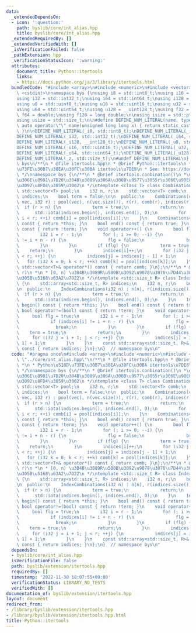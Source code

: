 ```yaml
---
data:
  _extendedDependsOn:
  - icon: ':question:'
    path: byslib/core/int_alias.hpp
    title: byslib/core/int_alias.hpp
  _extendedRequiredBy: []
  _extendedVerifiedWith: []
  _isVerificationFailed: false
  _pathExtension: hpp
  _verificationStatusIcon: ':warning:'
  attributes:
    document_title: Python::itertools
    links:
    - https://docs.python.org/ja/3/library/itertools.html
  bundledCode: "#include <array>\n#include <numeric>\n#include <vector>\n#include\
    \ <cstdint>\nnamespace bys {\nusing i8 = std::int8_t;\nusing i16 = std::int16_t;\n\
    using i32 = std::int32_t;\nusing i64 = std::int64_t;\nusing i128 = __int128_t;\n\
    using u8 = std::uint8_t;\nusing u16 = std::uint16_t;\nusing u32 = std::uint32_t;\n\
    using u64 = std::uint64_t;\nusing u128 = __uint128_t;\nusing f32 = float;\nusing\
    \ f64 = double;\nusing f128 = long double;\n\nusing isize = std::ptrdiff_t;\n\
    using usize = std::size_t;\n\n#define DEFINE_NUM_LITERAL(name, type) \\\n    constexpr\
    \ auto operator\"\" name(unsigned long long x) { return static_cast<type>(x);\
    \ }\n\nDEFINE_NUM_LITERAL(_i8, std::int8_t);\nDEFINE_NUM_LITERAL(_i16, std::int16_t);\n\
    DEFINE_NUM_LITERAL(_i32, std::int32_t);\nDEFINE_NUM_LITERAL(_i64, std::int64_t);\n\
    DEFINE_NUM_LITERAL(_i128, __int128_t);\nDEFINE_NUM_LITERAL(_u8, std::uint8_t);\n\
    DEFINE_NUM_LITERAL(_u16, std::uint16_t);\nDEFINE_NUM_LITERAL(_u32, std::uint32_t);\n\
    DEFINE_NUM_LITERAL(_u64, std::uint64_t);\nDEFINE_NUM_LITERAL(_u128, __uint128_t);\n\
    DEFINE_NUM_LITERAL(_z, std::size_t);\n#undef DEFINE_NUM_LITERAL\n}  // namespace\
    \ bys\n/**\n * @file itertools.hpp\n * @brief Python::itertools\n *\n * Python\u518D\
    \u73FE\u30B7\u30EA\u30FC\u30BA itertools\u7DE8\n * See: https://docs.python.org/ja/3/library/itertools.html\n\
    \ */\nnamespace bys {\n/**\n * @brief itertools.conbination()\n *\n * \u5165\u529B\
    \u306E\u8981\u7D20\u304B\u3089\u306A\u308B\u9577\u3055r\u306E\u90E8\u5206\u5217\
    \u3092\u8FD4\u3059\u3002\n */\ntemplate <class T> class Combinations {\n    const\
    \ std::vector<T> pool;\n    i32 n, r;\n    std::vector<T> comb;\n    std::vector<i32>\
    \ indices;\n    bool term = false;\n\n  public:\n    Combinations(const std::vector<T>&\
    \ vec, i32 r) : pool(vec), n(vec.size()), r(r), comb(r), indices(r) {\n      \
    \  if (r > n) {\n            term = true;\n            return;\n        }\n  \
    \      std::iota(indices.begin(), indices.end(), 0);\n        for (i32 i = 0;\
    \ i < r; ++i) comb[i] = pool[indices[i]];\n    }\n    Combinations<T> begin()\
    \ const { return *this; }\n    bool end() const { return true; }\n    bool operator!=(bool)\
    \ const { return !term; }\n    void operator++() {\n        bool flg = true;\n\
    \        i32 i = r - 1;\n        for (; i >= 0; --i) {\n            if (indices[i]\
    \ != i + n - r) {\n                flg = false;\n                break;\n    \
    \        }\n        }\n        if (flg) {\n            term = true;\n        \
    \    return;\n        }\n        indices[i]++;\n        for (i32 j = i + 1; j\
    \ < r; ++j) {\n            indices[j] = indices[j - 1] + 1;\n        }\n     \
    \   for (i32 k = 0; k < r; ++k) comb[k] = pool[indices[k]];\n    }\n    const\
    \ std::vector<T>& operator*() const { return comb; }\n};\n/**\n * @brief itertools.combinations(range(n),\
    \ r)\n *\n * [0, n) \u304B\u3089R\u500B\u3092\u9078\u3076\u7D44\u307F\u5408\u308F\
    \u305B\u5168\u63A2\u7D22\n */\ntemplate <std::size_t R> class IndexCombinations\
    \ {\n    std::array<std::size_t, R> indices;\n    i32 n, r;\n    bool term = false;\n\
    \n  public:\n    IndexCombinations(i32 n) : n(n), r(indices.size()) {\n      \
    \  if (r > n) {\n            term = true;\n            return;\n        }\n  \
    \      std::iota(indices.begin(), indices.end(), 0);\n    }\n    IndexCombinations\
    \ begin() const { return *this; }\n    bool end() const { return true; }\n   \
    \ bool operator!=(bool) const { return !term; }\n    void operator++() {\n   \
    \     bool flg = true;\n        i32 i = r - 1;\n        for (; i >= 0; --i) {\n\
    \            if (indices[i] != i + n - r) {\n                flg = false;\n  \
    \              break;\n            }\n        }\n        if (flg) {\n        \
    \    term = true;\n            return;\n        }\n        indices[i]++;\n   \
    \     for (i32 j = i + 1; j < r; ++j) {\n            indices[j] = indices[j -\
    \ 1] + 1;\n        }\n    }\n    const std::array<std::size_t, R>& operator*()\
    \ const { return indices; }\n};\n}  // namespace bys\n"
  code: "#pragma once\n#include <array>\n#include <numeric>\n#include <vector>\n#include\
    \ \"../core/int_alias.hpp\"\n/**\n * @file itertools.hpp\n * @brief Python::itertools\n\
    \ *\n * Python\u518D\u73FE\u30B7\u30EA\u30FC\u30BA itertools\u7DE8\n * See: https://docs.python.org/ja/3/library/itertools.html\n\
    \ */\nnamespace bys {\n/**\n * @brief itertools.conbination()\n *\n * \u5165\u529B\
    \u306E\u8981\u7D20\u304B\u3089\u306A\u308B\u9577\u3055r\u306E\u90E8\u5206\u5217\
    \u3092\u8FD4\u3059\u3002\n */\ntemplate <class T> class Combinations {\n    const\
    \ std::vector<T> pool;\n    i32 n, r;\n    std::vector<T> comb;\n    std::vector<i32>\
    \ indices;\n    bool term = false;\n\n  public:\n    Combinations(const std::vector<T>&\
    \ vec, i32 r) : pool(vec), n(vec.size()), r(r), comb(r), indices(r) {\n      \
    \  if (r > n) {\n            term = true;\n            return;\n        }\n  \
    \      std::iota(indices.begin(), indices.end(), 0);\n        for (i32 i = 0;\
    \ i < r; ++i) comb[i] = pool[indices[i]];\n    }\n    Combinations<T> begin()\
    \ const { return *this; }\n    bool end() const { return true; }\n    bool operator!=(bool)\
    \ const { return !term; }\n    void operator++() {\n        bool flg = true;\n\
    \        i32 i = r - 1;\n        for (; i >= 0; --i) {\n            if (indices[i]\
    \ != i + n - r) {\n                flg = false;\n                break;\n    \
    \        }\n        }\n        if (flg) {\n            term = true;\n        \
    \    return;\n        }\n        indices[i]++;\n        for (i32 j = i + 1; j\
    \ < r; ++j) {\n            indices[j] = indices[j - 1] + 1;\n        }\n     \
    \   for (i32 k = 0; k < r; ++k) comb[k] = pool[indices[k]];\n    }\n    const\
    \ std::vector<T>& operator*() const { return comb; }\n};\n/**\n * @brief itertools.combinations(range(n),\
    \ r)\n *\n * [0, n) \u304B\u3089R\u500B\u3092\u9078\u3076\u7D44\u307F\u5408\u308F\
    \u305B\u5168\u63A2\u7D22\n */\ntemplate <std::size_t R> class IndexCombinations\
    \ {\n    std::array<std::size_t, R> indices;\n    i32 n, r;\n    bool term = false;\n\
    \n  public:\n    IndexCombinations(i32 n) : n(n), r(indices.size()) {\n      \
    \  if (r > n) {\n            term = true;\n            return;\n        }\n  \
    \      std::iota(indices.begin(), indices.end(), 0);\n    }\n    IndexCombinations\
    \ begin() const { return *this; }\n    bool end() const { return true; }\n   \
    \ bool operator!=(bool) const { return !term; }\n    void operator++() {\n   \
    \     bool flg = true;\n        i32 i = r - 1;\n        for (; i >= 0; --i) {\n\
    \            if (indices[i] != i + n - r) {\n                flg = false;\n  \
    \              break;\n            }\n        }\n        if (flg) {\n        \
    \    term = true;\n            return;\n        }\n        indices[i]++;\n   \
    \     for (i32 j = i + 1; j < r; ++j) {\n            indices[j] = indices[j -\
    \ 1] + 1;\n        }\n    }\n    const std::array<std::size_t, R>& operator*()\
    \ const { return indices; }\n};\n}  // namespace bys\n"
  dependsOn:
  - byslib/core/int_alias.hpp
  isVerificationFile: false
  path: byslib/extension/itertools.hpp
  requiredBy: []
  timestamp: '2022-11-30 18:07:55+09:00'
  verificationStatus: LIBRARY_NO_TESTS
  verifiedWith: []
documentation_of: byslib/extension/itertools.hpp
layout: document
redirect_from:
- /library/byslib/extension/itertools.hpp
- /library/byslib/extension/itertools.hpp.html
title: Python::itertools
---
```

